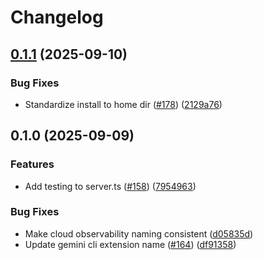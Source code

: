 # Changelog

## [0.1.1](https://github.com/googleapis/gcloud-mcp/compare/observability-mcp-v0.1.0...observability-mcp-v0.1.1) (2025-09-10)


### Bug Fixes

* Standardize install to home dir ([#178](https://github.com/googleapis/gcloud-mcp/issues/178)) ([2129a76](https://github.com/googleapis/gcloud-mcp/commit/2129a76d6c8887793c72d418245fe50250203312))

## 0.1.0 (2025-09-09)


### Features

* Add testing to server.ts ([#158](https://github.com/googleapis/gcloud-mcp/issues/158)) ([7954963](https://github.com/googleapis/gcloud-mcp/commit/79549635e3e714fa4330aceb5718f83df9dbfb52))


### Bug Fixes

* Make cloud observability naming consistent ([d05835d](https://github.com/googleapis/gcloud-mcp/commit/d05835d0e7b724c46611a2d58f5f5680af10feea))
* Update gemini cli extension name ([#164](https://github.com/googleapis/gcloud-mcp/issues/164)) ([df91358](https://github.com/googleapis/gcloud-mcp/commit/df913582719aeec46fd982b30224ebf23836ce3a))
